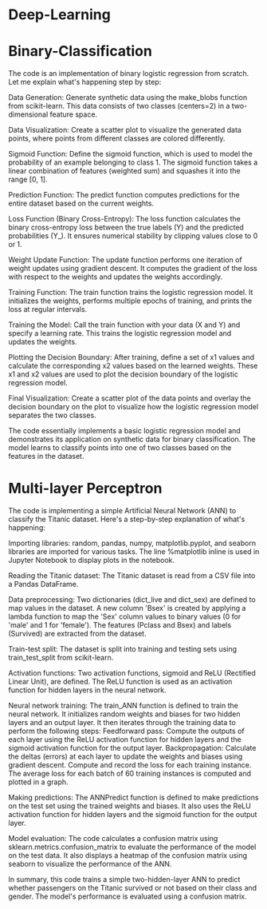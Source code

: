 # Deep-Learning

# Binary-Classification
The code is an implementation of binary logistic regression from scratch. Let me explain what's happening step by step:

Data Generation: Generate synthetic data using the make_blobs function from scikit-learn. This data consists of two classes (centers=2) in a two-dimensional feature space.

Data Visualization: Create a scatter plot to visualize the generated data points, where points from different classes are colored differently.

Sigmoid Function: Define the sigmoid function, which is used to model the probability of an example belonging to class 1. The sigmoid function takes a linear combination of features (weighted sum) and squashes it into the range [0, 1].

Prediction Function: The predict function computes predictions for the entire dataset based on the current weights.

Loss Function (Binary Cross-Entropy): The loss function calculates the binary cross-entropy loss between the true labels (Y) and the predicted probabilities (Y_). It ensures numerical stability by clipping values close to 0 or 1.

Weight Update Function: The update function performs one iteration of weight updates using gradient descent. It computes the gradient of the loss with respect to the weights and updates the weights accordingly.

Training Function: The train function trains the logistic regression model. It initializes the weights, performs multiple epochs of training, and prints the loss at regular intervals.

Training the Model: Call the train function with your data (X and Y) and specify a learning rate. This trains the logistic regression model and updates the weights.

Plotting the Decision Boundary: After training, define a set of x1 values and calculate the corresponding x2 values based on the learned weights. These x1 and x2 values are used to plot the decision boundary of the logistic regression model.

Final Visualization: Create a scatter plot of the data points and overlay the decision boundary on the plot to visualize how the logistic regression model separates the two classes.

The code essentially implements a basic logistic regression model and demonstrates its application on synthetic data for binary classification. The model learns to classify points into one of two classes based on the features in the dataset.

# Multi-layer Perceptron

The code is implementing a simple Artificial Neural Network (ANN) to classify the Titanic dataset. Here's a step-by-step explanation of what's happening:

Importing libraries: random, pandas, numpy, matplotlib.pyplot, and seaborn libraries are imported for various tasks. The line %matplotlib inline is used in Jupyter Notebook to display plots in the notebook.

Reading the Titanic dataset: The Titanic dataset is read from a CSV file into a Pandas DataFrame.

Data preprocessing: Two dictionaries (dict_live and dict_sex) are defined to map values in the dataset. A new column 'Bsex' is created by applying a lambda function to map the 'Sex' column values to binary values (0 for 'male' and 1 for 'female'). The features (Pclass and Bsex) and labels (Survived) are extracted from the dataset.

Train-test split: The dataset is split into training and testing sets using train_test_split from scikit-learn.

Activation functions: Two activation functions, sigmoid and ReLU (Rectified Linear Unit), are defined. The ReLU function is used as an activation function for hidden layers in the neural network.

Neural network training: The train_ANN function is defined to train the neural network. It initializes random weights and biases for two hidden layers and an output layer.
It then iterates through the training data to perform the following steps:
Feedforward pass: Compute the outputs of each layer using the ReLU activation function for hidden layers and the sigmoid activation function for the output layer.
Backpropagation: Calculate the deltas (errors) at each layer to update the weights and biases using gradient descent.
Compute and record the loss for each training instance.
The average loss for each batch of 60 training instances is computed and plotted in a graph.

Making predictions: The ANNPredict function is defined to make predictions on the test set using the trained weights and biases. It also uses the ReLU activation function for hidden layers and the sigmoid function for the output layer.

Model evaluation: The code calculates a confusion matrix using sklearn.metrics.confusion_matrix to evaluate the performance of the model on the test data.
It also displays a heatmap of the confusion matrix using seaborn to visualize the performance of the ANN.

In summary, this code trains a simple two-hidden-layer ANN to predict whether passengers on the Titanic survived or not based on their class and gender. The model's performance is evaluated using a confusion matrix.
